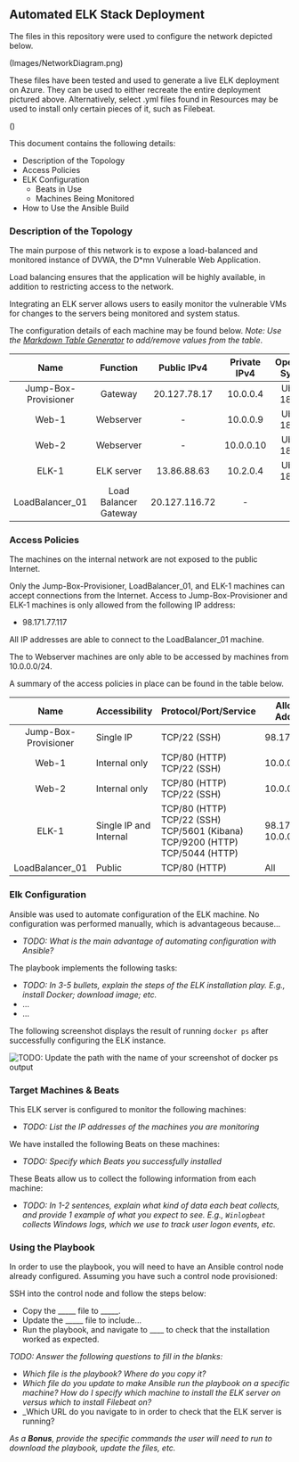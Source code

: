 ## Automated ELK Stack Deployment

The files in this repository were used to configure the network depicted below.

(Images/NetworkDiagram.png)

These files have been tested and used to generate a live ELK deployment on Azure. They can be used to either recreate the entire deployment pictured above. Alternatively, select .yml files found in Resources may be used to install only certain pieces of it, such as Filebeat.

()

This document contains the following details:
- Description of the Topology
- Access Policies
- ELK Configuration
  - Beats in Use
  - Machines Being Monitored
- How to Use the Ansible Build


### Description of the Topology

The main purpose of this network is to expose a load-balanced and monitored instance of DVWA, the D*mn Vulnerable Web Application.

Load balancing ensures that the application will be highly available, in addition to restricting access to the network.

Integrating an ELK server allows users to easily monitor the vulnerable VMs for changes to the servers being monitored and system status.

The configuration details of each machine may be found below.
_Note: Use the [Markdown Table Generator](http://www.tablesgenerator.com/markdown_tables) to add/remove values from the table_.

|         Name         |        Function       |  Public IPv4  | Private IPv4 | Operating System |
|:--------------------:|:---------------------:|:-------------:|:------------:|:----------------:|
| Jump-Box-Provisioner | Gateway               | 20.127.78.17  | 10.0.0.4     | Ubuntu 18.04.6   |
| Web-1                | Webserver             | -             | 10.0.0.9     | Ubuntu 18.04.6   |
| Web-2                | Webserver             | -             | 10.0.0.10    | Ubuntu 18.04.6   |
| ELK-1                | ELK server            | 13.86.88.63   | 10.2.0.4     | Ubuntu 18.04.6   |
| LoadBalancer_01      | Load Balancer Gateway | 20.127.116.72 | -            | -                |

### Access Policies

The machines on the internal network are not exposed to the public Internet.

Only the Jump-Box-Provisioner, LoadBalancer_01, and ELK-1 machines can accept connections from the Internet. Access to Jump-Box-Provisioner and ELK-1 machines is only allowed from the following IP address:
- 98.171.77.117

All IP addresses are able to connect to the LoadBalancer_01 machine.

The to Webserver machines are only able to be accessed by machines from 10.0.0.0/24.

A summary of the access policies in place can be found in the table below.

|         Name         | Accessibility          | Protocol/Port/Service                                                        | Allowed IP Addresses       |
|:--------------------:|------------------------|------------------------------------------------------------------------------|----------------------------|
| Jump-Box-Provisioner | Single IP              | TCP/22 (SSH)                                                                 | 98.171.77.117              |
| Web-1                | Internal only          | TCP/80 (HTTP) TCP/22 (SSH)                                                   | 10.0.0.0/24                |
| Web-2                | Internal only          | TCP/80 (HTTP) TCP/22 (SSH)                                                   | 10.0.0.0/24                |
| ELK-1                | Single IP and Internal | TCP/80 (HTTP) TCP/22 (SSH) TCP/5601 (Kibana) TCP/9200 (HTTP) TCP/5044 (HTTP) | 98.171.77.117; 10.0.0.0/24 |
| LoadBalancer_01      | Public                 | TCP/80 (HTTP)                                                                | All                        |

### Elk Configuration

Ansible was used to automate configuration of the ELK machine. No configuration was performed manually, which is advantageous because...
- _TODO: What is the main advantage of automating configuration with Ansible?_

The playbook implements the following tasks:
- _TODO: In 3-5 bullets, explain the steps of the ELK installation play. E.g., install Docker; download image; etc._
- ...
- ...

The following screenshot displays the result of running `docker ps` after successfully configuring the ELK instance.

![TODO: Update the path with the name of your screenshot of docker ps output](Images/docker_ps_output.png)

### Target Machines & Beats
This ELK server is configured to monitor the following machines:
- _TODO: List the IP addresses of the machines you are monitoring_

We have installed the following Beats on these machines:
- _TODO: Specify which Beats you successfully installed_

These Beats allow us to collect the following information from each machine:
- _TODO: In 1-2 sentences, explain what kind of data each beat collects, and provide 1 example of what you expect to see. E.g., `Winlogbeat` collects Windows logs, which we use to track user logon events, etc._

### Using the Playbook
In order to use the playbook, you will need to have an Ansible control node already configured. Assuming you have such a control node provisioned:

SSH into the control node and follow the steps below:
- Copy the _____ file to _____.
- Update the _____ file to include...
- Run the playbook, and navigate to ____ to check that the installation worked as expected.

_TODO: Answer the following questions to fill in the blanks:_
- _Which file is the playbook? Where do you copy it?_
- _Which file do you update to make Ansible run the playbook on a specific machine? How do I specify which machine to install the ELK server on versus which to install Filebeat on?_
- _Which URL do you navigate to in order to check that the ELK server is running?

_As a **Bonus**, provide the specific commands the user will need to run to download the playbook, update the files, etc._
